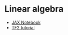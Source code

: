 # Linear algebra

- [JAX Notebook](linalg.ipynb)
- [TF2 tutorial](https://dev.to/mmithrakumar/series/1085)
